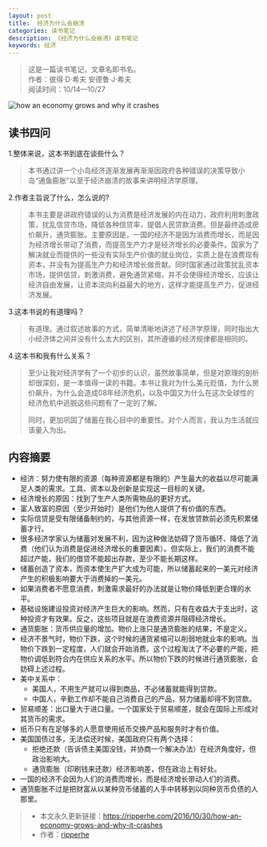 ```yaml
---
layout: post
title:  经济为什么会崩溃
categories: 读书笔记
description: 《经济为什么会崩溃》读书笔记
keywords: 经济
---
```


> 这是一篇读书笔记，文章名即书名。    
> 作者：彼得·D·希夫 安德鲁·J·希夫    
> 阅读时间：10/14—10/27

![how an economy grows and why it crashes](http://upload-images.jianshu.io/upload_images/939125-7b729ce390312afa.jpg?imageMogr2/auto-orient/strip%7CimageView2/2/w/1240)

## 读书四问

1.整体来说，这本书到底在谈些什么？

> 本书通过讲一个小岛经济逐渐发展再渐渐因政府各种错误的决策导致小岛“通鱼膨胀”以至于经济崩溃的故事来讲明经济学原理。

2.作者主旨说了什么，怎么说的?

> 本书主要是讲政府错误的认为消费是经济发展的内在动力，政府利用刺激政策，扰乱信贷市场，降低各种信贷率，提倡人民贷款消费。但是最终造成房价飙升，通货膨胀。主要原因是，一国的经济不是因为消费而增长，而是因为经济增长带动了消费，而提高生产力才是经济增长的必要条件。国家为了解决就业而提供的一些没有实际生产价值的就业岗位，实质上是在浪费现有资本，并没有为提高生产力和经济增长做贡献。同时国家通过政策扰乱资本市场，提供信贷，刺激消费，避免通货紧缩，并不会使得经济增长，应该让经济自由发展，让资本流向利益最大的地方，这样才能提高生产力，促进经济发展。

3.这本书说的有道理吗？

> 有道理。通过叙述故事的方式，简单清晰地讲述了经济学原理，同时指出大小经济体之间并没有什么太大的区别，其所遵循的经济规律都是相同的。

4.这本书和我有什么关系？

> 至少让我对经济学有了一个初步的认识，虽然故事简单，但是对原理的剖析却很深刻，是一本值得一读的书籍。本书让我对为什么美元贬值，为什么房价飙升，为什么会造成08年经济危机，以及中国又为什么在这次全球性的经济危机中逃脱这些问题有了一定的了解。
> 
> 同时，更加巩固了储蓄在我心目中的重要性。对个人而言，我认为生活就应该量入为出。


## 内容摘要

* 经济：努力使有限的资源（每种资源都是有限的）产生最大的收益以尽可能满足人类的需求。工具、资本以及创新是实现这一目标的关键。
* 经济增长的原因：找到了生产人类所需物品的更好方式。
* 富人致富的原因（至少开始时）是他们为他人提供了有价值的东西。
* 实际信贷是受有限储备制约的，与其他资源一样，在发放贷款前必须先积累储蓄才行。
* 很多经济学家认为储蓄对发展不利，因为这种做法妨碍了货币循环、降低了消费（他们认为消费是促进经济增长的重要因素）。但实际上，我们的消费不能超过产能，我们的借贷不能超出存款，至少不能长期这样。
* 储蓄创造了资本，而资本使生产扩大成为可能，所以储蓄起来的一美元对经济产生的积极影响要大于消费掉的一美元。
* 如果消费者不愿意消费，刺激需求最好的办法就是让物价降低到更合理的水平。
* 基础设施建设投资对经济产生巨大的影响。然而，只有在收益大于支出时，这种投资才有效果。反之，这些项目就是在浪费资源并阻碍经济增长。
* 通货膨胀：货币供应量的增加。物价上涨只是通货膨胀的结果，不是定义。
* 经济不景气时，物价下跌，这个时候的通货紧缩可以削弱地就业率的影响。当物价下跌到一定程度，人们就会开始消费。这个过程淘汰了不必要的产能，把物价调低到符合内在供应关系的水平。所以物价下跌的时候进行通货膨胀，会妨碍上述过程。
* 美中关系中：
	* 美国人，不用生产就可以得到商品，不必储蓄就能得到贷款。
	* 中国人，辛勤工作却不能自己消费自己的产品，努力储蓄却得不到贷款。
* 贸易顺差：出口量大于进口量。一个国家处于贸易顺差，就会在国际上形成对其货币的需求。
* 纸币只有在足够多的人愿意使用纸币交换产品和服务时才有价值。
* 美国国债过多，无法偿还时候，美国政府只有两个选择：
	* 拒绝还款（告诉债主美国没钱，并协商一个解决办法）在经济角度好，但政治影响大。
	* 通货膨胀（印刷钱来还款）经济影响差，但在政治上有好处。
* 一国的经济不会因为人们的消费而增长，而是经济增长带动人们的消费。
* 通货膨胀不过是把财富从以某种货币储蓄的人手中转移到以同种货币负债的人那里。

> * 本文永久更新链接：<https://ripperhe.com/2016/10/30/how-an-economy-grows-and-why-it-crashes>
> * 作者：[ripperhe](https://github.com/ripperhe)